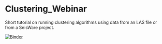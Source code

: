 # Clustering_Webinar

Short tutorial on running clustering algorithms using data from an LAS file or from a SeisWare project.

[![Binder](https://mybinder.org/badge_logo.svg)](https://mybinder.org/v2/gh/markogauk/Clustering_Webinar/HEAD?filepath=https%3A%2F%2Fgithub.com%2Fmarkogauk%2FClustering_Webinar%2Fblob%2Fmaster%2FClustering%2520Webinar.ipynb)

